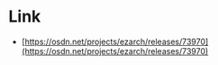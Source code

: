 

# Link

* [https://osdn.net/projects/ezarch/releases/73970](https://osdn.net/projects/ezarch/releases/73970)
